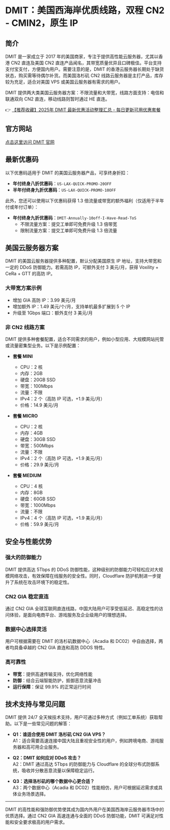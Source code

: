 # DMIT：美国西海岸优质线路，双程 CN2 - CMIN2，原生 IP

## 简介

DMIT 是一家成立于 2017 年的美国商家，专注于提供高性能云服务器，尤其以香港 CN2 直连及美国 CN2 直连产品闻名，其带宽质量优异且口碑极佳。平台支持支付宝支付，方便国内用户。需要注意的是，DMIT 的香港云服务器长期处于缺货状态，购买需等待偶尔补货。而美国洛杉矶 CN2 线路云服务器是主打产品，库存较为充足，适合对美国 VPS 或美国云服务器有需求的用户。

DMIT 提供两大类美国云服务器方案：不限流量和大带宽，线路方面支持：电信和联通双向 CN2 直连，移动线路则暂时通过 HE 直连。

👉 [【推荐收藏】2025年 DMIT 最新优惠活动整理汇总 - 每日更新可用优惠套餐](https://bit.ly/dmit_coupon)

## 官方网站

[点击这里访问 DMIT 官网](https://bit.ly/dmit_coupon)

## 最新优惠码

以下优惠码适用于 DMIT 的美国云服务器产品，可享终身折扣：

- **年付终身八折优惠码**：`US-LAX-QUICK-PROMO-20OFF`
- **半年付终身九折优惠码**：`US-LAX-QUICK-PROMO-10OFF`

此外，您还可以使用以下优惠码获得 1.3 倍流量或带宽的额外福利（仅适用于半年付或年付订单）：

- **年付终身九折优惠码**：`DMIT-Annually-10off-I-Have-Read-ToS`  
  - 不限流量方案：提交工单即可免费升级 1.3 倍带宽  
  - 限制流量方案：提交工单即可免费升级 1.3 倍流量

## 美国云服务器方案

DMIT 的美国云服务器提供多种配置，默认分配美国原生 IP 地址，支持大带宽和一定的 DDoS 防御能力。若需高防 IP，可额外支付 3 美元/月，获得 Voxility + CeRa + GTT 的高防 IP。

### 大带宽方案示例

- 增加 GIA 高防 IP：3.99 美元/月  
- 增加额外 IP：1.49 美元/个/月，支持单机最多扩展到 5 个 IP  
- 升级至 1Gbps 端口：额外支付 3 美元/月

### 非 CN2 线路方案

DMIT 提供多种套餐配置，适合不同需求的用户，例如小型应用、大规模网站托管或流量密集型业务。以下是示例配置：

- **套餐 MINI**  
  - CPU：2 核  
  - 内存：2GB  
  - 硬盘：20GB SSD  
  - 带宽：100Mbps  
  - 流量：不限  
  - IPv4：2 个（高防 IP 可选，+1.9 美元/月）  
  - 价格：14.9 美元/月  

- **套餐 MICRO**  
  - CPU：2 核  
  - 内存：4GB  
  - 硬盘：30GB SSD  
  - 带宽：500Mbps  
  - 流量：不限  
  - IPv4：2 个（高防 IP 可选，+1.9 美元/月）  
  - 价格：29.9 美元/月  

- **套餐 MEDIUM**  
  - CPU：4 核  
  - 内存：8GB  
  - 硬盘：60GB SSD  
  - 带宽：1000Mbps  
  - 流量：不限  
  - IPv4：4 个（高防 IP 可选，+1.9 美元/月）  
  - 价格：59.9 美元/月  

## 安全与性能优势

### 强大的防御能力  
DMIT 提供高达 5Tbps 的 DDoS 防御性能，这种级别的防御能力可轻松应对大规模网络攻击，有效保障在线服务的安全性。同时，Cloudflare 防护机制进一步提升了系统在攻击环境下的稳定性。

### CN2 GIA 稳定直连  
通过 CN2 GIA 全球互联网直连线路，中国大陆用户可享受低延迟、高稳定性的访问体验，是面向电商平台、游戏服务及企业级用户的理想选择。

### 数据中心选择灵活  
用户可根据需要在 DMIT 的洛杉矶数据中心（Acadia 和 DC02）中自由选择，两者均具备卓越的 CN2 GIA 直连和高防 DDOS 特性。

### 高可靠性
- **带宽**：提供高速传输支持，优化网络性能  
- **防御**：结合云端智能防护，抵御恶意流量冲击  
- **运行保障**：保证 99.9% 的正常运行时间  

## 技术支持与常见问题

DMIT 提供 24/7 全天候技术支持，用户可通过多种方式（例如工单系统）获取帮助。以下是一些常见问题的解答：

- **Q1：谁适合使用 DMIT 洛杉矶 CN2 GIA VPS？**  
  A1：适合需要高速连接中国大陆且重视安全性的用户，例如跨境电商、游戏服务器和高可用企业服务。

- **Q2：DMIT 如何应对 DDoS 攻击？**  
  A2：DMIT 通过高达 5Tbps 的防御能力与 Cloudflare 的全球分布式防御系统，吸收并分散恶意流量以保障稳定运行。

- **Q3：选择洛杉矶的哪个数据中心更合适？**  
  A3：两个数据中心（Acadia 和 DC02）性能相仿，用户可根据延迟需求或具体业务场景选择。

---

DMIT 的高性能和强防御优势使其成为国内外用户在美国西海岸云服务器市场中的优质选择。通过 CN2 GIA 高速连通与全面的 DDoS 防御功能，DMIT 可满足对性能和安全要求极高的用户需求。